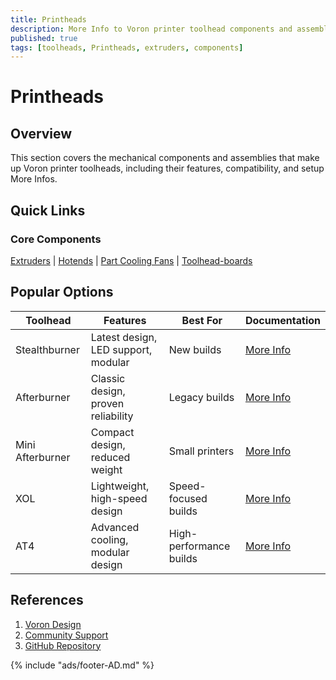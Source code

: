 ```yaml
---
title: Printheads
description: More Info to Voron printer toolhead components and assemblies
published: true
tags: [toolheads, Printheads, extruders, components]
---
```


# Printheads

## Overview
This section covers the mechanical components and assemblies that make up Voron printer toolheads, including their features, compatibility, and setup More Infos.

## Quick Links

### Core Components
[Extruders](extruders/index.md) | [Hotends](hotends/index.md) | [Part Cooling Fans](../electronics/fans/index.md) | [Toolhead-boards](toolhead-boards/index.md)

## Popular Options

| Toolhead | Features | Best For | Documentation |
|----------|----------|----------|---------------|
| Stealthburner | Latest design, LED support, modular | New builds | [More Info](stealthburner/index.md) |
| Afterburner | Classic design, proven reliability | Legacy builds | [More Info](afterburner/index.md) |
| Mini Afterburner | Compact design, reduced weight | Small printers | [More Info](mini-afterburner/index.md) |
| XOL | Lightweight, high-speed design | Speed-focused builds | [More Info](xol/index.md) |
| AT4 | Advanced cooling, modular design | High-performance builds | [More Info](at4/index.md) |

## References
1. [Voron Design](https://vorondesign.com)
2. [Community Support](https://discord.gg/voron)
3. [GitHub Repository](https://github.com/VoronDesign)

{% include "ads/footer-AD.md" %}
